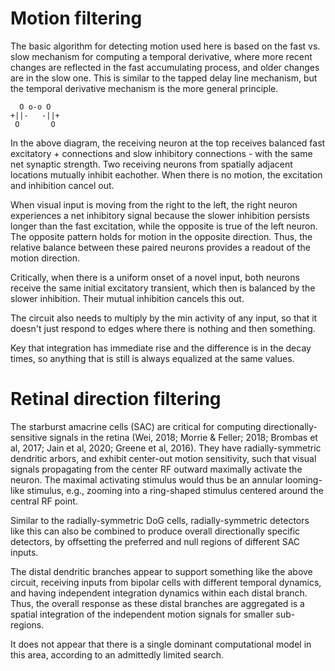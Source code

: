 # Motion filtering

The basic algorithm for detecting motion used here is based on the fast vs. slow mechanism for computing a temporal derivative, where more recent changes are reflected in the fast accumulating process, and older changes are in the slow one. This is similar to the tapped delay line mechanism, but the temporal derivative mechanism is the more general principle.

```
  O o-o O
+||-   -||+
 O       O 
```

In the above diagram, the receiving neuron at the top receives balanced fast excitatory + connections and slow inhibitory connections - with the same net synaptic strength. Two receiving neurons from spatially adjacent locations mutually inhibit eachother. When there is no motion, the excitation and inhibition cancel out.

When visual input is moving from the right to the left, the right neuron experiences a net inhibitory signal because the slower inhibition persists longer than the fast excitation, while the opposite is true of the left neuron. The opposite pattern holds for motion in the opposite direction. Thus, the relative balance between these paired neurons provides a readout of the motion direction. 

Critically, when there is a uniform onset of a novel input, both neurons receive the same initial excitatory transient, which then is balanced by the slower inhibition. Their mutual inhibition cancels this out.

The circuit also needs to multiply by the min activity of any input, so that it doesn't just respond to edges where there is nothing and then something.

Key that integration has immediate rise and the difference is in the decay times, so anything that is still is always equalized at the same values.

# Retinal direction filtering

The starburst amacrine cells (SAC) are critical for computing directionally-sensitive signals in the retina (Wei, 2018; Morrie & Feller; 2018; Brombas et al, 2017; Jain et al, 2020; Greene et al, 2016). They have radially-symmetric dendritic arbors, and exhibit center-out motion sensitivity, such that visual signals propagating from the center RF outward maximally activate the neuron. The maximal activating stimulus would thus be an annular looming-like stimulus, e.g., zooming into a ring-shaped stimulus centered around the central RF point.

Similar to the radially-symmetric DoG cells, radially-symmetric detectors like this can also be combined to produce overall directionally specific detectors, by offsetting the preferred and null regions of different SAC inputs.

The distal dendritic branches appear to support something like the above circuit, receiving inputs from bipolar cells with different temporal dynamics, and having independent integration dynamics within each distal branch. Thus, the overall response as these distal branches are aggregated is a spatial integration of the independent motion signals for smaller sub-regions.

It does not appear that there is a single dominant computational model in this area, according to an admittedly limited search.

